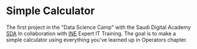 # Simple Calculator
The first project in the "Data Science Camp" with the Saudi Digital Academy [SDA](https://sda.edu.sa/ar) In collaboration with [INE](https://my.ine.com/) Expert IT Training.
The goal is to make a simple calculator using everything you've learned up in Operators chapter.
